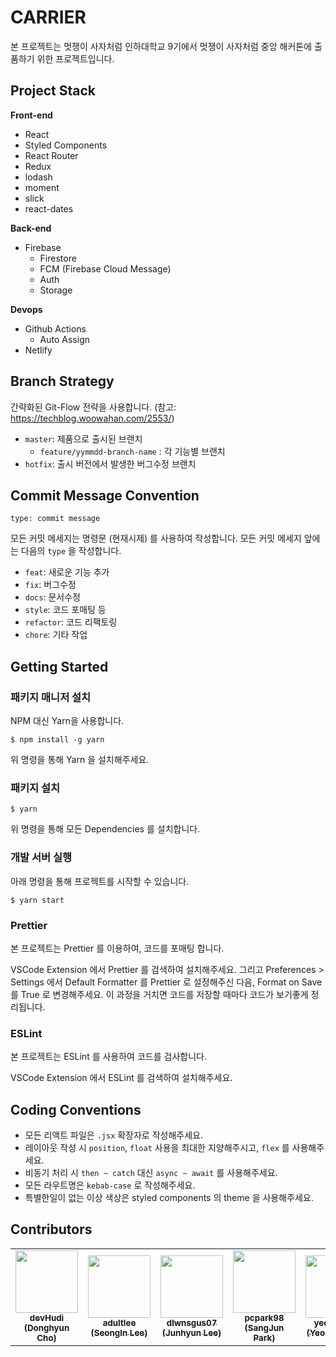 # CARRIER

본 프로젝트는 멋쟁이 사자처럼 인하대학교 9기에서 멋쟁이 사자처럼 중앙 해커톤에 출품하기 위한 프로젝트입니다.

## Project Stack

**Front-end**

- React
- Styled Components
- React Router
- Redux
- lodash
- moment
- slick
- react-dates

**Back-end**

- Firebase
  - Firestore
  - FCM (Firebase Cloud Message)
  - Auth
  - Storage

**Devops**

- Github Actions
  - Auto Assign
- Netlify

## Branch Strategy

간략화된 Git-Flow 전략을 사용합니다. (참고: https://techblog.woowahan.com/2553/)

- `master`: 제품으로 출시된 브랜치
  - `feature/yymmdd-branch-name` : 각 기능별 브랜치
- `hotfix`: 출시 버전에서 발생한 버그수정 브랜치

## Commit Message Convention

```
type: commit message
```

모든 커밋 메세지는 명령문 (현재시제) 를 사용하여 작성합니다. 모든 커밋 메세지 앞에는 다음의 `type` 을 작성합니다.

- `feat`: 새로운 기능 추가
- `fix`: 버그수정
- `docs`: 문서수정
- `style`: 코드 포매팅 등
- `refactor`: 코드 리팩토링
- `chore`: 기타 작업

## Getting Started

### 패키지 매니저 설치

NPM 대신 Yarn을 사용합니다.

```
$ npm install -g yarn
```

위 명령을 통해 Yarn 을 설치해주세요.

### 패키지 설치

```
$ yarn
```

위 명령을 통해 모든 Dependencies 를 설치합니다.

### 개발 서버 실행

아래 명령을 통해 프로젝트를 시작할 수 있습니다.

```
$ yarn start
```

### Prettier

본 프로젝트는 Prettier 를 이용하여, 코드를 포매팅 합니다.

VSCode Extension 에서 Prettier 를 검색하여 설치해주세요. 그리고 Preferences > Settings 에서 Default Formatter 를 Prettier 로 설정해주신 다음, Format on Save 를 True 로 변경해주세요. 이 과정을 거치면 코드를 저장할 때마다 코드가 보기좋게 정리됩니다.

### ESLint

본 프로젝트는 ESLint 를 사용하여 코드를 검사합니다.

VSCode Extension 에서 ESLint 를 검색하여 설치해주세요.

## Coding Conventions

- 모든 리액트 파일은 `.jsx` 확장자로 작성해주세요.
- 레이아웃 작성 시 `position`, `float` 사용을 최대한 지양해주시고, `flex` 를 사용해주세요.
- 비동기 처리 시 `then ~ catch` 대신 `async ~ await` 를 사용해주세요.
- 모든 라우트명은 `kebab-case` 로 작성해주세요.
- 특별한일이 없는 이상 색상은 styled components 의 theme 을 사용해주세요.

## Contributors

<table>
   <tr>
      <td align="center"><a href="https://github.com/devHudi"><img src="https://avatars.githubusercontent.com/u/11745691?v=4" width="100px;" alt=""/><br /><sub><b>devHudi<br/>(Donghyun Cho)</b></sub></a></td>
      <td align="center"><a href="https://github.com/adultlee"><img src="https://avatars.githubusercontent.com/u/77886826?v=4" width="100px;" alt=""/><br /><sub><b>adultlee<br/>(SeongIn Lee)</b></sub></a></td>
      <td align="center"><a href="https://github.com/dlwnsgus07"><img src="https://avatars.githubusercontent.com/u/37991960?v=4" width="100px;" alt=""/><br /><sub><b>dlwnsgus07<br/>(Junhyun Lee)</b></sub></a></td>
      <td align="center"><a href="https://github.com/pcpark98"><img src="https://avatars.githubusercontent.com/u/34507976?v=4" width="100px;" alt=""/><br /><sub><b>pcpark98<br/>(SangJun Park)</b></sub></a></td>
      <td align="center"><a href="https://github.com/yeonsooSo"><img src="https://avatars.githubusercontent.com/u/65909443?v=4" width="100px;" alt=""/><br /><sub><b>yeonsooSo<br/>(YeongSoo So)</b></sub></a></td>
      <td align="center"><a href="https://github.com/jiae0119"><img src="https://avatars.githubusercontent.com/u/82093525?v=4" width="100px;" alt=""/><br /><sub><b>jiae0119<br/>(JiAe Shin)</b></sub></a></td>
   </tr>
</table>
